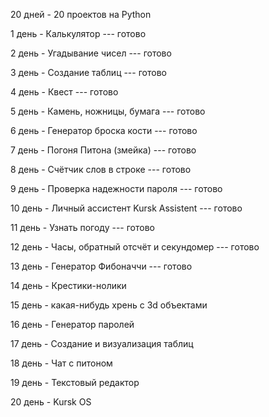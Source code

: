 20 дней - 20 проектов на Python


1 день     -    Калькулятор   ---   готово 

2 день     -    Угадывание чисел   ---   готово  

3 день     -    Создание таблиц   ---   готово  

4 день     -    Квест   ---   готово  

5 день     -    Камень, ножницы, бумага   ---   готово  

6 день     -    Генератор броска кости   ---   готово  

7 день     -    Погоня Питона (змейка)   ---   готово  

8 день     -    Счётчик слов в строке   ---   готово  

9 день     -    Проверка надежности пароля   ---   готово 

10 день   -    Личный ассистент Kursk Assistent   ---   готово 

11 день   -    Узнать погоду   ---   готово 

12 день   -    Часы, обратный отсчёт и секундомер   ---   готово 

13 день   -    Генератор Фибоначчи   ---   готово

14 день   -    Крестики-нолики

15 день   -    какая-нибудь хрень с 3d объектами

16 день   -    Генератор паролей

17 день   -    Создание и визуализация таблиц

18 день   -    Чат с питоном 

19 день   -   Текстовый редактор

20 день   -   Kursk OS

